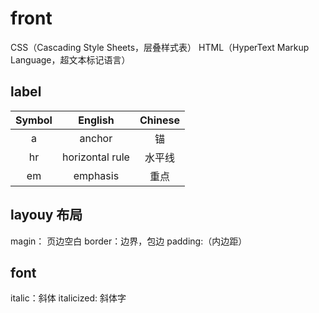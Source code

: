 # front

CSS（Cascading Style Sheets，层叠样式表）
HTML（HyperText Markup Language，超文本标记语言）

## label
|Symbol|English|Chinese
|:---:|:---:|:---:|
|a|anchor|锚|
|hr| horizontal rule| 水平线
|em|emphasis|重点

## layouy 布局
magin： 页边空白
border：边界，包边
padding:（内边距）
## font
italic：斜体
italicized: 斜体字